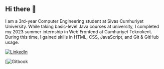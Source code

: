 ## Hi there 👋
I am a 3rd-year Computer Engineering student at Sivas Cumhuriyet University. While taking basic-level Java courses at university, I completed my 2023 summer internship in Web Frontend at Cumhuriyet Teknokent. During this time, I gained skills in HTML, CSS, JavaScript, and Git & GitHub usage. 

[![LinkedIn](https://img.shields.io/badge/LinkedIn-%230077B5.svg?logo=linkedin&logoColor=white)](https://www.linkedin.com/in/b%C3%BC%C5%9Fra-g%C3%B6kta%C5%9F-c%C3%BC/)

[![Gitbook](https://veri-bilimi-ve-python.gitbook.io/veri-bilimi-ve-python/)
